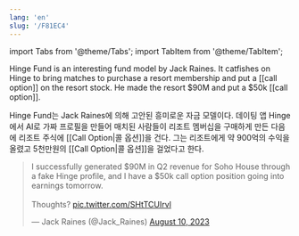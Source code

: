 ```yaml
---
lang: 'en'
slug: '/F81EC4'
---
```


import Tabs from '@theme/Tabs';
import TabItem from '@theme/TabItem';

<Tabs groupId='lang' queryString>
<TabItem value='en' label='English 🇺🇸' lang='en-US' default>
<div lang='en-US'>

Hinge Fund is an interesting fund model by Jack Raines. It catfishes on Hinge to bring matches to purchase a resort membership and put a [[call option]] on the resort stock. He made the resort $90M and put a $50k [[call option]].

</div>
</TabItem>
<TabItem value='ko' label='한국어 🇰🇷' lang='ko-KR'>
<div lang='ko-KR'>

Hinge Fund는 Jack Raines에 의해 고안된 흥미로운 자금 모델이다. 데이팅 앱 Hinge에서 AI로 가짜 프로필을 만들어 매치된 사람들이 리조트 멤버십을 구매하게 만든 다음에 리조트 주식에 [[Call Option|콜 옵션]]을 건다. 그는 리조트에게 약 900억의 수익을 올렸고 5천만원의 [[Call Option|콜 옵션]]을 걸었다고 한다.

</div>
</TabItem>
</Tabs>

<blockquote class="twitter-tweet">

<p lang="en" dir="ltr">

I successfully generated $90M in Q2 revenue for Soho House through a fake Hinge profile, and I have a $50k call option position going into earnings tomorrow.<br/><br/>Thoughts? <a href="https://t.co/SHtTCUIrvl">pic.twitter.com/SHtTCUIrvl</a>

</p>

&mdash; Jack Raines (@Jack_Raines) <a href="https://twitter.com/Jack_Raines/status/1689714455716691970?ref_src=twsrc%5Etfw">August 10, 2023</a>

</blockquote>

